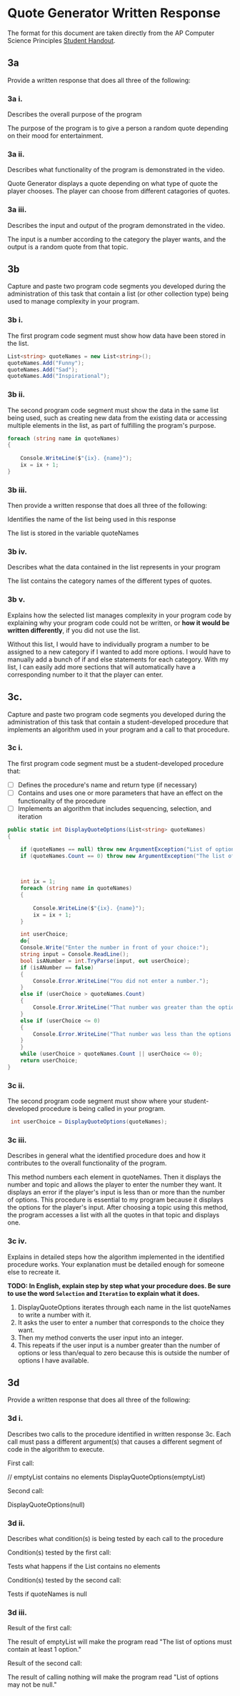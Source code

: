 # Quote Generator Written Response

The format for this document are taken directly from the AP Computer Science
Principles [Student Handout](../support/ap-csp-student-task-directions.pdf).

## 3a

Provide a written response that does all three of the following:

### 3a i.
Describes the overall purpose of the program

The purpose of the program is to give a person a random quote depending on their mood for entertainment.

### 3a ii.
Describes what functionality of the program is demonstrated in the video.

Quote Generator displays a quote depending on what type of quote the player chooses. The player can choose from different catagories of quotes.


### 3a iii.
Describes the input and output of the program demonstrated in the video.

The input is a number according to the category the player wants, and the output is a random quote from that topic. 

## 3b

Capture and paste two program code segments you developed during the
administration of this task that contain a list (or other collection type) being
used to manage complexity in your program.

### 3b i.

The first program code segment must show how data have been stored in the list.

```csharp
List<string> quoteNames = new List<string>();
quoteNames.Add("Funny");
quoteNames.Add("Sad");
quoteNames.Add("Inspirational");
```

### 3b ii.

The second program code segment must show the data in the same list being used,
such as creating new data from the existing data or accessing multiple elements
in the list, as part of fulfilling the program's purpose.

```csharp
foreach (string name in quoteNames)
{
    
    Console.WriteLine($"{ix}. {name}");
    ix = ix + 1;
}
```

### 3b iii.

Then provide a written response that does all three of the following:

Identifies the name of the list being used in this response

The list is stored in the variable quoteNames

### 3b iv.

Describes what the data contained in the list represents in your program

The list contains the category names of the different types of quotes. 

### 3b v.

Explains how the selected list manages complexity in your program code by
explaining why your program code could not be written, or **how it would be
written differently**, if you did not use the list.

Without this list, I would have to individually program a number to be assigned to a new category if I wanted to add more options. I would have to manually add a bunch of if and else statements for each category. With my list, I can easily add more sections that will automatically have a corresponding number to it that the player can enter.

## 3c.

Capture and paste two program code segments you developed during the
administration of this task that contain a student-developed procedure that
implements an algorithm used in your program and a call to that procedure.

### 3c i.

The first program code segment must be a student-developed procedure that:

- [ ] Defines the procedure's name and return type (if necessary)
- [ ] Contains and uses one or more parameters that have an effect on the functionality of the procedure
- [ ] Implements an algorithm that includes sequencing, selection, and iteration

```csharp
public static int DisplayQuoteOptions(List<string> quoteNames)
{

    if (quoteNames == null) throw new ArgumentException("List of options may not be null.");
    if (quoteNames.Count == 0) throw new ArgumentException("The list of options must contain at least 1 option.");

    

    int ix = 1;
    foreach (string name in quoteNames)
    {
        
        Console.WriteLine($"{ix}. {name}");
        ix = ix + 1;
    }

    int userChoice;
    do{
    Console.Write("Enter the number in front of your choice:");
    string input = Console.ReadLine();
    bool isANumber = int.TryParse(input, out userChoice);
    if (isANumber == false)
    {
        Console.Error.WriteLine("You did not enter a number.");
    }
    else if (userChoice > quoteNames.Count)
    {
        Console.Error.WriteLine("That number was greater than the options displayed.");
    }
    else if (userChoice <= 0)
    {
        Console.Error.WriteLine("That number was less than the options displayed.");
    }
    }
    while (userChoice > quoteNames.Count || userChoice <= 0);
    return userChoice;
}
```

### 3c ii.

The second program code segment must show where your student-developed procedure is being called in your program.

```csharp
 int userChoice = DisplayQuoteOptions(quoteNames);
```

### 3c iii.

Describes in general what the identified procedure does and how it contributes to the overall functionality of the program.

This method numbers each element in quoteNames. Then it displays the number and topic and allows the player to enter the number they want. It displays an error if the player's input is less than or more than the number of options. This procedure is essential to my program because it displays the options for the player's input. After choosing a topic using this method, the program accesses a list with all the quotes in that topic and displays one. 

### 3c iv.

Explains in detailed steps how the algorithm implemented in the identified procedure works. Your explanation must be detailed enough for someone else to recreate it.

**TODO: In English, explain step by step what your procedure does. Be sure to use the word `Selection` and `Iteration` to explain what it does.**
1. DisplayQuoteOptions iterates through each name in the list quoteNames to write a number with it. 
2. It asks the user to enter a number that corresponds to the choice they want. 
3. Then my method converts the user input into an integer.
4. This repeats if the user input is a number greater than the number of options or less than/equal to zero because this is outside the number of options I have available. 

## 3d

Provide a written response that does all three of the following:

### 3d i.

Describes two calls to the procedure identified in written response 3c. Each call must pass a different argument(s) that causes a different segment of code in the algorithm to execute.

First call:

// emptyList contains no elements
DisplayQuoteOptions(emptyList)

Second call:

DisplayQuoteOptions(null)

### 3d ii.

Describes what condition(s) is being tested by each call to the procedure

Condition(s) tested by the first call:
 
Tests what happens if the List contains no elements

Condition(s) tested by the second call:

Tests if quoteNames is null

### 3d iii.

Result of the first call:

The result of emptyList will make the program read "The list of options must contain at least 1 option."

Result of the second call:

The result of calling nothing will make the program read "List of options may not be null."